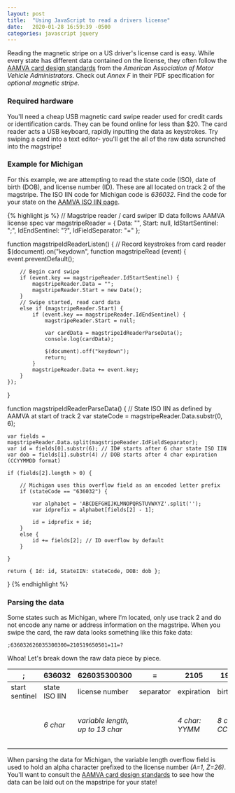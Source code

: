 ```yaml
---
layout: post
title:  "Using JavaScript to read a drivers license"
date:   2020-01-28 16:59:39 -0500
categories: javascript jquery
---
```


Reading the magnetic stripe on a US driver's license card is easy.  While every state has different data contained on the license, they often follow the [AAMVA card design standards](https://www.aamva.org/DL-ID-Card-Design-Standard/) from the _American Association of Motor Vehicle Administrators_. Check out _Annex F_ in their PDF specification for _optional magnetic stripe_.

### Required hardware
You'll need a cheap USB magnetic card swipe reader used for credit cards or identification cards. They can be found online for less than $20. The card reader acts a USB keyboard, rapidly inputting the data as keystrokes. Try swiping a card into a text editor- you'll get the all of the raw data scrunched into the magstripe!

### Example for Michigan
For this example, we are attempting to read the state code (ISO), date of birth (DOB), and license number (ID). These are all located on track 2 of the magstripe. The ISO IIN code for Michigan code is _636032_. Find the code for your state on the [AAMVA ISO IIN page](https://www.aamva.org/IIN-and-RID/).

{% highlight js %}
// Magstripe reader / card swiper ID data follows AAMVA license spec
var magstripeReader = { Data: "", Start: null, IdStartSentinel: ";", IdEndSentinel: "?", IdFieldSeparator: "=" };

function magstripeIdReaderListen() {
    // Record keystrokes from card reader
    $(document).on("keydown", function magstripeRead (event) {
        event.preventDefault();

        // Begin card swipe
        if (event.key == magstripeReader.IdStartSentinel) {
            magstripeReader.Data = "";
            magstripeReader.Start = new Date();
        }
        // Swipe started, read card data
        else if (magstripeReader.Start) {
            if (event.key == magstripeReader.IdEndSentinel) {
                magstripeReader.Start = null;

                var cardData = magstripeIdReaderParseData();
                console.log(cardData);

                $(document).off("keydown");
                return;
            }
            magstripeReader.Data += event.key;
        }
    });
}

function magstripeIdReaderParseData() {
    // State ISO IIN as defined by AAMVA at start of track 2
    var stateCode = magstripeReader.Data.substr(0, 6);

    var fields = magstripeReader.Data.split(magstripeReader.IdFieldSeparator);
    var id = fields[0].substr(6); // ID# starts after 6 char state ISO IIN
    var dob = fields[1].substr(4) // DOB starts after 4 char expiration (CCYYMMDD format)

    if (fields[2].length > 0) {

        // Michigan uses this overflow field as an encoded letter prefix
        if (stateCode == "636032") {

            var alphabet = 'ABCDEFGHIJKLMNOPQRSTUVWXYZ'.split('');
            var idprefix = alphabet[fields[2] - 1];

            id = idprefix + id;
        }
        else {
            id += fields[2]; // ID overflow by default
        }

    }

    return { Id: id, StateIIN: stateCode, DOB: dob };
}
{% endhighlight %}

### Parsing the data

Some states such as Michigan, where I’m located, only use track 2 and do not encode any name or address information on the magstripe. When you swipe the card, the raw data looks something like this fake data:

`;636032626035300300=210519650501=11=?`

Whoa! Let's break down the raw data piece by piece.

| ; | 636032 | 626035300300 | = | 2105 | 19650501 | = | 11 | = | ? |
| --- | --- | --- | --- | --- | --- | --- | --- | --- | --- |
| start sentinel | state ISO IIN | license number | separator | expiration | birthdate | separator | overflow | separator | end sentinel |
| | _6 char_ | _variable length, up to 13 char_ | | _4 char: YYMM_ | _8 char: CCYYMMDD_ | | _variable length, coded prefix letter_ | |


When parsing the data for Michigan, the variable length overflow field is used to hold an alpha character prefixed to the license number _(A=1, Z=26)_. You'll want to consult the [AAMVA card design standards](https://www.aamva.org/DL-ID-Card-Design-Standard/) to see how the data can be laid out on the mapstripe for your state!